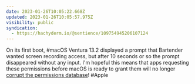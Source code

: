 ```yaml
---
date: 2023-01-26T10:05:22.668Z
updated: 2023-01-26T10:05:57.975Z
visibility: public
syndication:
  - https://hachyderm.io/@sentience/109754945206107124
---
```

On its first boot, #macOS Ventura 13.2 displayed a prompt that Bartender wanted screen recording access, but after 10 seconds or so the prompt disappeared without any input. I'm hopeful this means that apps requesting these permissions before macOS is ready to grant them will no longer [corrupt the permissions database](/posts/privacy-security-settings-reset/)! #Apple
